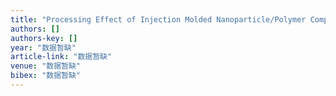 ```yaml
---
title: "Processing Effect of Injection Molded Nanoparticle/Polymer Composites on their Resistivity"
authors: []
authors-key: []
year: "数据暂缺"
article-link: "数据暂缺"
venue: "数据暂缺"
bibex: "数据暂缺"
---
```

